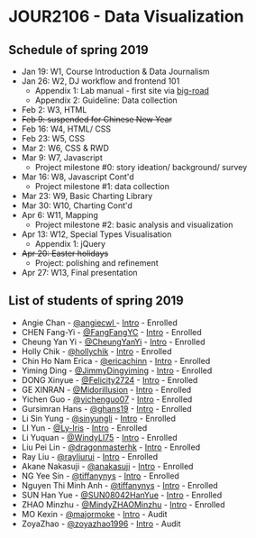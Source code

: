 # JOUR2106 - Data Visualization

## Schedule of spring 2019

- Jan 19: W1, Course Introduction & Data Journalism
- Jan 26: W2, DJ workflow and frontend 101
  - Appendix 1: Lab manual - first site via [big-road](https://github.com/hupili/big-road/)
  - Appendix 2: Guideline: Data collection
- Feb 2: W3, HTML
- ~~Feb 9: suspended for Chinese New Year~~
- Feb 16: W4, HTML/ CSS
- Feb 23: W5, CSS
- Mar 2: W6, CSS & RWD
- Mar 9: W7, Javascript
  - Project milestone #0: story ideation/ background/ survey
- Mar 16: W8, Javascript Cont'd
  - Project milestone #1: data collection
- Mar 23: W9, Basic Charting Library
- Mar 30: W10, Charting Cont'd
- Apr 6: W11, Mapping
  - Project milestone #2: basic analysis and visualization
- Apr 13: W12, Special Types Visualisation
  - Appendix 1: jQuery
- ~~Apr 20: Easter holidays~~
  - Project: polishing and refinement
- Apr 27: W13, Final presentation


## List of students of spring 2019

* Angie Chan - [@angiecwl ](https://github.com/angiecwl ) - [Intro](https://github.com/angiecwl/JOUR2106/ ) - Enrolled
* CHEN Fang-Yi - [@FangFangYC](https://github.com/FangFangYC) - [Intro](https://github.com/FangFangYC/jour2106) - Enrolled
* Cheung Yan Yi - [@CheungYanYi](https://github.com/CheungYanYi) - [Intro](https://github.com/CheungYanYi/jour2106/) - Enrolled
* Holly Chik - [@hollychik](https://github.com/hollychik) - [Intro](https://github.com/hollychik/jour2106) - Enrolled
* Chin Ho Nam Erica - [@ericachinn](https://github.com/ericachinn) - [Intro](https://github.com/ericachinn/jour2106) - Enrolled
* Yiming Ding - [@JimmyDingyiming](https://github.com/JimmyDingyiming) - [Intro](https://github.com/JimmyDingyiming/JOUR2106/) - Enrolled
* DONG Xinyue - [@Felicity2724](https://github.com/Felicity2724) - [Intro](https://github.com/Felicity2724/JOUR2106/) - Enrolled
* GE XINRAN - [@Midorillusion](https://github.com/Midorillusion) - [Intro](https://github.com/Midorillusion/JOUR2106) - Enrolled
* Yichen Guo - [@yichenguo07](https://github.com/yichenguo07) - [Intro](https://github.com/yichenguo07/404notfound/) - Enrolled
* Gursimran Hans - [@ghans19](https://github.com/ghans19) - [Intro](https://github.com/ghans19/README.md/blob/master/Intro%20pitch) - Enrolled
* Li Sin Yung - [@sinyungli](https://github.com/sinyungli) - [Intro](https://github.com/sinyungli/jour2106/) - Enrolled
* LI Yun - [@Ly-Iris](https://github.com/Ly-Iris) - [Intro](https://github.com/Ly-Iris/JOUR2106) - Enrolled
* Li Yuquan - [@WindyLI75](https://github.com/WindyLI75) - [Intro](https://github.com/WindyLI75/jour2106) - Enrolled
* Liu Pei Lin - [@dragonmasterhk](https://github.com/dragonmasterhk) - [Intro](https://github.com/dragonmasterhk/JOUR2106) - Enrolled
* Ray Liu - [@rayliurui](https://github.com/rayliurui) - [Intro](https://github.com/rayliurui/jour2106) - Enrolled
* Akane Nakasuji - [@anakasuji](https://github.com/anakasuji) - [Intro](https://github.com/anakasuji/jour2106) - Enrolled
* NG Yee Sin - [@tiffanynys](https://github.com/tiffanynys) - [Intro](https://github.com/tiffanynys/JOUR2106) - Enrolled
* Nguyen Thi Minh Anh - [@tiffanynys](https://github.com/tiffanynys) - [Intro](https://github.com/minhanhngg/jour2106/) - Enrolled
* SUN Han Yue - [@SUN08042HanYue](https://github.com/SUN08042HanYue) - [Intro](https://github.com/SUN08042HanYue/jour2106/) - Enrolled
* ZHAO Minzhu - [@MindyZHAOMinzhu](https://github.com/MindyZHAOMinzhu) - [Intro](https://github.com/MindyZHAOMinzhu/jour2106Mindy) - Enrolled
* MO Kexin - [@majormoke](https://github.com/majormoke) - [Intro](https://github.com/majormoke/jour2016) - Audit
* ZoyaZhao - [@zoyazhao1996](https://github.com/zoyazhao1996) - [Intro](https://github.com/zoyazhao1996/2106/) - Audit